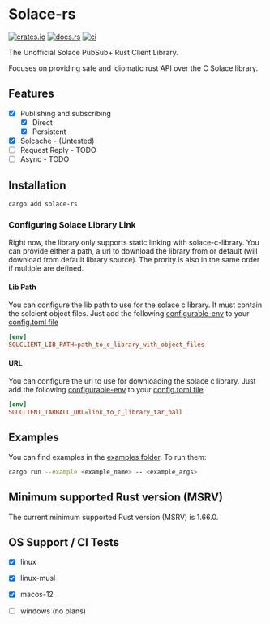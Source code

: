 # Solace-rs

[![crates.io](https://img.shields.io/crates/v/solace-rs.svg)](https://crates.io/crates/solace-rs)
[![docs.rs](https://docs.rs/solace-rs/badge.svg)](https://docs.rs/solace-rs/)
[![ci](https://github.com/asimsedhain/solace-rs/actions/workflows/ci.yaml/badge.svg)](https://github.com/asimsedhain/solace-rs/actions/workflows/ci.yaml)


The Unofficial Solace PubSub+ Rust Client Library.

Focuses on providing safe and idiomatic rust API over the C Solace library.



## Features

- [x] Publishing and subscribing
    - [x] Direct
    - [x] Persistent
- [x] Solcache - (Untested)
- [ ] Request Reply - TODO
- [ ] Async - TODO

## Installation

```bash
cargo add solace-rs

```

### Configuring Solace Library Link
Right now, the library only supports static linking with solace-c-library.
You can provide either a path, a url to download the library from or default (will download from default library source). The prority is also in the same order if multiple are defined.

#### Lib Path
You can configure the lib path to use for the solace c library.
It must contain the solcient object files.
Just add the following [configurable-env](https://doc.rust-lang.org/nightly/cargo/reference/unstable.html#configurable-env) to your [config.toml file](https://doc.rust-lang.org/cargo/reference/config.html)

```toml
[env]
SOLCLIENT_LIB_PATH=path_to_c_library_with_object_files

```

#### URL
You can configure the url to use for downloading the solace c library.
Just add the following [configurable-env](https://doc.rust-lang.org/nightly/cargo/reference/unstable.html#configurable-env) to your [config.toml file](https://doc.rust-lang.org/cargo/reference/config.html)

```toml
[env]
SOLCLIENT_TARBALL_URL=link_to_c_library_tar_ball

```


## Examples

You can find examples in the [examples folder](./examples). To run them:

```bash
cargo run --example <example_name> -- <example_args>
```

## Minimum supported Rust version (MSRV)

The current minimum supported Rust version (MSRV) is 1.66.0.

## OS Support / CI Tests

- [x] linux
- [x] linux-musl
- [x] macos-12
- [ ] windows (no plans)

